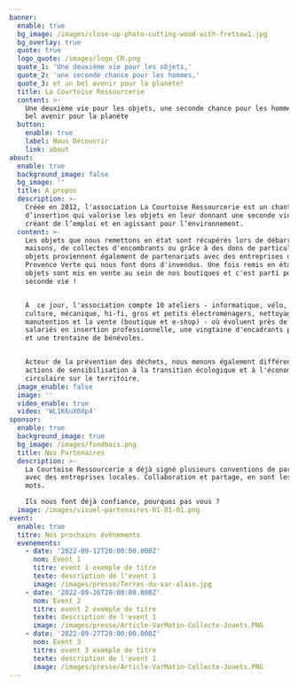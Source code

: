 ```yaml
---
banner:
  enable: true
  bg_image: /images/close-up-photo-cutting-wood-with-fretsaw1.jpg
  bg_overlay: true
  quote: true
  logo_quote: /images/logo_CR.png
  quote_1: 'Une deuxième vie pour les objets,'
  quote_2: 'une seconde chance pour les hommes,'
  quote_3: et un bel avenir pour la planète!
  title: La Courtoise Ressourcerie
  content: >-
    Une deuxième vie pour les objets, une seconde chance pour les hommes, et un
    bel avenir pour la planète
  button:
    enable: true
    label: Nous Découvrir
    link: about
about:
  enable: true
  background_image: false
  bg_image: ''
  title: A propos
  description: >-
    Créée en 2012, l'association La Courtoise Ressourcerie est un chantier
    d’insertion qui valorise les objets en leur donnant une seconde vie tout en
    créant de l’emploi et en agissant pour l’environnement.
  content: >-
    Les objets que nous remettons en état sont récupérés lors de débarras de
    maisons, de collectes d'encombrants ou grâce à des dons de particuliers. Ces
    objets proviennent également de partenariats avec des entreprises de la
    Provence Verte qui nous font dons d'invendus. Une fois remis en état, ces
    objets sont mis en vente au sein de nos boutiques et c'est parti pour une
    seconde vie ! 


    À  ce jour, l'association compte 10 ateliers - informatique, vélo, bois,
    culture, mécanique, hi-fi, gros et petits électroménagers, nettoyage,
    manutention et la vente (boutique et e-shop) - où évoluent près de 80
    salariés en insertion professionnelle, une vingtaine d'encadrants permanents
    et une trentaine de bénévoles. 


    Acteur de la prévention des déchets, nous menons également différentes
    actions de sensibilisation à la transition écologique et à l'économie
    circulaire sur le territoire. 
  image_enable: false
  image: ''
  video_enable: true
  video: 'WL1K6uX0Xp4'
sponsor:
  enable: true
  background_image: true
  bg_image: /images/fondbois.png
  title: Nos Partenaires
  description: >-
    La Courtoise Ressourcerie a déjà signé plusieurs conventions de partenariat
    avec des entreprises locales. Collaboration et partage, en sont les maîtres
    mots. 

    Ils nous font déjà confiance, pourquoi pas vous ?
  image: /images/visuel-partenaires-01-01-01.png
event:
  enable: true
  titre: Nos prochains événements
  evenements:
    - date: '2022-09-12T20:00:00.000Z'
      nom: Event 1
      titre: event 1 exemple de titre
      texte: description de l'event 1
      image: /images/presse/Terres-du-var-alain.jpg
    - date: '2022-09-26T20:00:00.000Z'
      nom: Event 2
      titre: event 2 exemple de titre
      texte: description de l'event 1
      image: /images/presse/Article-VarMatin-Collecte-Jouets.PNG
    - date: '2022-09-27T20:00:00.000Z'
      nom: Event 3
      titre: event 3 exemple de titre
      texte: description de l'event 1
      image: /images/presse/Article-VarMatin-Collecte-Jouets.PNG
---
```






